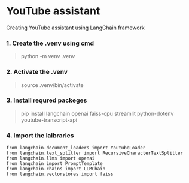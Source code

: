 # YouTube assistant
 Creating YouTube assistant using LangChain framework

### 1. Create the .venv using cmd
 > python -m venv .venv

### 2. Activate the .venv
 > source .venv/bin/activate

### 3. Install requred packeges 
 > pip install langchain openai faiss-cpu streamlit python-dotenv youtube-transcript-api

### 4. Import the laibraries
 ```
 from langchain.document_loaders import YoutubeLoader
 from langchain.text_splitter import RecursiveCharacterTextSplitter
 from langchain.llms import openai
 from langchain import PromptTemplate
 from langchain.chains import LLMChain
 from langchain.vectorstores import faiss
 ```